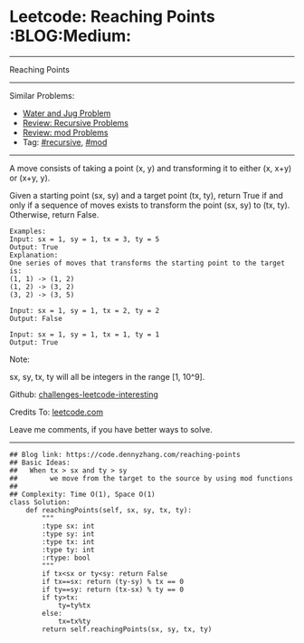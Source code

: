 # Leetcode: Reaching Points     :BLOG:Medium:


---

Reaching Points  

---

Similar Problems:  
-   [Water and Jug Problem](https://code.dennyzhang.com/water-and-jug-problem)
-   [Review: Recursive Problems](https://code.dennyzhang.com/review-recursive)
-   [Review: mod Problems](https://code.dennyzhang.com/review-mod)
-   Tag: [#recursive](https://code.dennyzhang.com/tag/recursive), [#mod](https://code.dennyzhang.com/tag/mod)

---

A move consists of taking a point (x, y) and transforming it to either (x, x+y) or (x+y, y).  

Given a starting point (sx, sy) and a target point (tx, ty), return True if and only if a sequence of moves exists to transform the point (sx, sy) to (tx, ty). Otherwise, return False.  

    Examples:
    Input: sx = 1, sy = 1, tx = 3, ty = 5
    Output: True
    Explanation:
    One series of moves that transforms the starting point to the target is:
    (1, 1) -> (1, 2)
    (1, 2) -> (3, 2)
    (3, 2) -> (3, 5)
    
    Input: sx = 1, sy = 1, tx = 2, ty = 2
    Output: False
    
    Input: sx = 1, sy = 1, tx = 1, ty = 1
    Output: True

Note:  

sx, sy, tx, ty will all be integers in the range [1, 10^9].  

Github: [challenges-leetcode-interesting](https://github.com/DennyZhang/challenges-leetcode-interesting/tree/master/reaching-points)  

Credits To: [leetcode.com](https://leetcode.com/problems/reaching-points/description/)  

Leave me comments, if you have better ways to solve.  

---

    ## Blog link: https://code.dennyzhang.com/reaching-points
    ## Basic Ideas:
    ##   When tx > sx and ty > sy
    ##        we move from the target to the source by using mod functions
    ##
    ## Complexity: Time O(1), Space O(1)
    class Solution:
        def reachingPoints(self, sx, sy, tx, ty):
            """
            :type sx: int
            :type sy: int
            :type tx: int
            :type ty: int
            :rtype: bool
            """
            if tx<sx or ty<sy: return False
            if tx==sx: return (ty-sy) % tx == 0
            if ty==sy: return (tx-sx) % ty == 0
            if ty>tx:
                ty=ty%tx
            else:
                tx=tx%ty
            return self.reachingPoints(sx, sy, tx, ty)